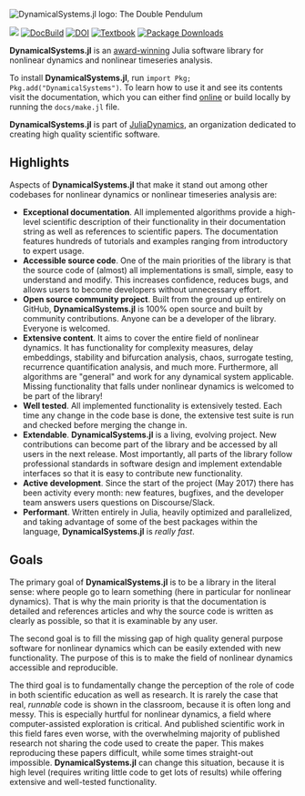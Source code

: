 ![DynamicalSystems.jl logo: The Double Pendulum](https://i.imgur.com/nFQFdB0.gif)

[![](https://img.shields.io/badge/docs-online-blue.svg)](https://juliadynamics.github.io/DynamicalSystemsDocs.jl/dynamicalsystems/dev/)
[![DocBuild](https://github.com/juliadynamics/DynamicalSystems.jl/workflows/CI/badge.svg)](https://github.com/JuliaDynamics/DynamicalSystems.jl/actions)
[![DOI](http://joss.theoj.org/papers/10.21105/joss.00598/status.svg)](https://doi.org/10.21105/joss.00598)
[![Textbook](https://img.shields.io/badge/Textbook-10.1007%2F978--3--030--91032--7-purple)](https://link.springer.com/book/10.1007/978-3-030-91032-7)
[![Package Downloads](https://shields.io/endpoint?url=https://pkgs.genieframework.com/api/v1/badge/DynamicalSystems)](https://pkgs.genieframework.com?packages=DynamicalSystems)

**DynamicalSystems.jl** is an [award-winning](https://dsweb.siam.org/The-Magazine/Article/winners-of-the-dsweb-2018-software-contest) Julia software library for nonlinear dynamics and nonlinear timeseries analysis.

To install **DynamicalSystems.jl**, run `import Pkg; Pkg.add("DynamicalSystems")`.
To learn how to use it and see its contents visit the documentation, which you can either find [online](https://juliadynamics.github.io/DynamicalSystems.jl/dev/) or build locally by running the `docs/make.jl` file.

**DynamicalSystems.jl** is part of [JuliaDynamics](https://juliadynamics.github.io/JuliaDynamics/), an organization dedicated to creating high quality scientific software.

## Highlights

Aspects of **DynamicalSystems.jl** that make it stand out among other codebases for nonlinear dynamics or nonlinear timeseries analysis are:

- **Exceptional documentation**. All implemented algorithms provide a high-level scientific description of their functionality in their documentation string as well as references to scientific papers. The documentation features hundreds of tutorials and examples ranging from introductory to expert usage.
- **Accessible source code**. One of the main priorities of the library is that the source code of (almost) all implementations is small, simple, easy to understand and modify. This increases confidence, reduces bugs, and allows users to become developers without unnecessary effort.
- **Open source community project**. Built from the ground up entirely on GitHub, **DynamicalSystems.jl** is 100% open source and built by community contributions. Anyone can be a developer of the library. Everyone is welcomed.
- **Extensive content**. It aims to cover the entire field of nonlinear dynamics. It has functionality for complexity measures, delay embeddings, stability and bifurcation analysis, chaos, surrogate testing, recurrence quantification analysis, and much more. Furthermore, all algorithms are "general" and work for any dynamical system applicable. Missing functionality that falls under nonlinear dynamics is welcomed to be part of the library!
- **Well tested**. All implemented functionality is extensively tested. Each time any change in the code base is done, the extensive test suite is run and checked before merging the change in.
- **Extendable**. **DynamicalSystems.jl** is a living, evolving project. New contributions can become part of the library and be accessed by all users in the next release. Most importantly, all parts of the library follow professional standards in software design and implement extendable interfaces so that it is easy to contribute new functionality.
- **Active development**. Since the start of the project (May 2017) there has been  activity every month: new features, bugfixes, and the developer team answers users questions on Discourse/Slack.
- **Performant**. Written entirely in Julia, heavily optimized and parallelized, and taking advantage of some of the best packages within the language, **DynamicalSystems.jl** is _really fast_.

## Goals

The primary goal of **DynamicalSystems.jl** is to be a library in the literal sense: where people go to learn something (here in particular for nonlinear dynamics). That is why the main priority is that the documentation is detailed and references articles and why the source code is written as clearly as possible, so that it is examinable by any user.

The second goal is to fill the missing gap of high quality general purpose software for nonlinear dynamics which can be easily extended with new functionality. The purpose of this is to make the field of nonlinear dynamics accessible and reproducible.

The third goal is to fundamentally change the perception of the role of code in both scientific education as well as research.
It is rarely the case that real, _runnable_ code is shown in the classroom, because it is often long and messy.
This is especially hurtful for nonlinear dynamics, a field where computer-assisted exploration is critical.
And published scientific work in this field fares even worse, with the overwhelming majority of published research not sharing the code used to create the paper.
This makes reproducing these papers difficult, while some times straight-out impossible.
**DynamicalSystems.jl** can change this situation, because it is high level (requires writing little code to get lots of results) while offering extensive and well-tested functionality.
